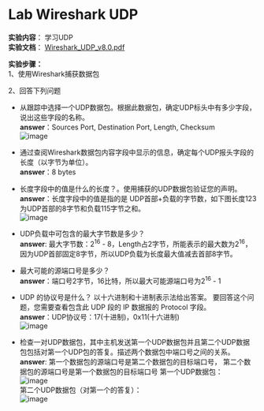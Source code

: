 # Lab Wireshark UDP
**实验内容**： 学习UDP   
**实验文档**： [Wireshark_UDP_v8.0.pdf](http://www-net.cs.umass.edu/wireshark-labs/Wireshark_UDP_v8.0.pdf)

**实验步骤：**  
1、使用Wireshark捕获数据包

2、回答下列问题 
- 从跟踪中选择一个UDP数据包。根据此数据包，确定UDP标头中有多少字段，说出这些字段的名称。  
  **answer**：Sources Port, Destination Port, Length, Checksum  
  ![image](https://user-images.githubusercontent.com/58134113/209455003-cedcc541-227f-4a0a-a16e-498d1cc8b560.png)  

- 通过查阅Wireshark数据包内容字段中显示的信息，确定每个UDP报头字段的长度（以字节为单位）。  
  **answer**：8 bytes  
- 长度字段中的值是什么的长度？。使用捕获的UDP数据包验证您的声明。  
  **answer**：长度字段中的值是指的是 UDP首部+负载的字节数，如下图长度123为UDP首部的8字节和负载115字节之和。  
  ![image](https://user-images.githubusercontent.com/58134113/209455055-9f0720d1-e928-41e2-9a16-d05a9ab133c7.png)  

- UDP负载中可包含的最大字节数是多少？  
  **answer**: 最大字节数：2<sup>16</sup> - 8，Length占2字节，所能表示的最大数为2<sup>16</sup>，因为UDP首部固定8字节，所以UDP负载为长度最大值减去首部8字节。  
- 最大可能的源端口号是多少？  
  **answer**：端口号2字节，16比特，所以最大可能源端口号为2<sup>16</sup> - 1   
- UDP 的协议号是什么？ 以十六进制和十进制表示法给出答案。 要回答这个问题，您需要查看包含此 UDP 段的 IP 数据报的 Protocol 字段。  
  **answer**：UDP协议号：17(十进制)，0x11(十六进制)  
  ![image](https://user-images.githubusercontent.com/58134113/209455162-8290d3a5-b8e3-4eca-b185-af67b0e28733.png)  

- 检查一对UDP数据包，其中主机发送第一个UDP数据包并且第二个UDP数据包包括对第一个UDP包的答复。描述两个数据包中端口号之间的关系。  
  **answer**: 第一个数据包的源端口号是第二个数据包的目标端口号， 第二个数据包的源端口号是第一个数据包的目标端口号
  第一个UDP数据包：  
![image](https://user-images.githubusercontent.com/58134113/209455192-defa9d6c-f5ac-4805-aba3-3e7156c6e4ec.png)  
  第二个UDP数据包（对第一个的答复）：  
![image](https://user-images.githubusercontent.com/58134113/209455199-3fb4a78c-af56-4ae6-a57a-2badd569e5af.png)



